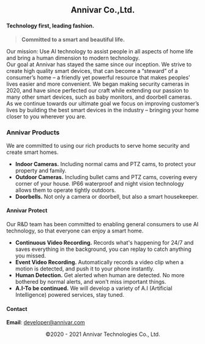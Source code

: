 ## <div align="center"> Annivar Co.,Ltd.</div>

#### Technology first, leading fashion.

  > **Committed to a smart and beautiful life.**

Our mission: Use AI technology to assist people in all aspects of home life and bring a human dimension to modern technology.<br>
Our goal at Annivar has stayed the same since our inception. We strive to create high quality smart devices, that can become a “steward” of a consumer’s home – a friendly yet powerful resource that makes peoples’ lives easier and more convenient. We began making security cameras in 2020, and have since perfected our craft while extending our passion to many other smart devices, such as baby monitors, and doorbell cameras.<br>
As we continue towards our ultimate goal we focus on improving customer’s lives by building the best smart devices in the industry – bringing your home closer to you wherever you are.<br>

### Annivar Products

We are committed to using our rich products to serve home security and create smart homes.

* **Indoor Cameras.** Including normal cams and PTZ cams, to protect your property and family.
* **Outdoor Cameras.** Including bullet cams and PTZ cams, covering every corner of your house. IP66 waterproof and night vision technology allows them to operate tightly outdoors.
* **Doorbells.** Not only a camera or doorbell, but also a smart housekeeper.

#### Annivar Protect

Our R&amp;D team has been committed to enabling general consumers to use AI technology, so that everyone can enjoy a smart home.<br>
* **Continuous Video Recording.** Records what's happening for 24/7 and saves everything in the background, you can replay to catch anything you missed.
* **Event Video Recording.** Automatically records a video clip when a motion is detected, and push it to your phone instantly.
* **Human Detection.** Get alerted when human are detected. No more bothered by normal alerts, and won't miss important things.
* **A.I-To be continued.** We will develop a variety of A.I (Artificial Intelligence) powered services, stay tuned.

#### Contact

**Email**: developer@annivar.com

<div align="center">©2020 - 2021 Annivar Technologies Co., Ltd.</div>

